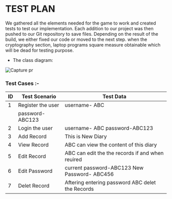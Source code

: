 # TEST PLAN

We gathered all the elements needed for the game to work and created tests to test our implementation. Each addition to our project was then pushed to our Git repository to save files. Depending on the result of the build, we either fixed our code or moved to the next step. when the cryptography section, laptop programs square measure obtainable which will be dead for testing purpose.



* The class diagram:




![Capture pr](https://user-images.githubusercontent.com/94240954/143029638-87a7a005-c8a4-4e15-9937-a1493b1f76c2.JPG)




### Test Cases :-

| ID             | 	Test Scenario          |   Test Data                                                  |
| ----------------- | ------------------------------------------------------------------ |--------------------------- | 
| 1 | Register the user    |  username- ABC   |  
                                              |password-ABC123                   |
| 2 | Login the user       |        username- ABC   password-ABC123                         |
| 3 | Add Record |     This is New Diary                                             |
| 4 | View Record     |     ABC can view the content of this diary                                            |
| 5 | Edit Record            |  ABC can edit the the records if and when reuired                                                |
| 6 | Edit Password             |    current password-ABC123    New Password- ABC456                                                   |
| 7 | Delet Record             |    Aftering entering password ABC delet the Records                                                |

